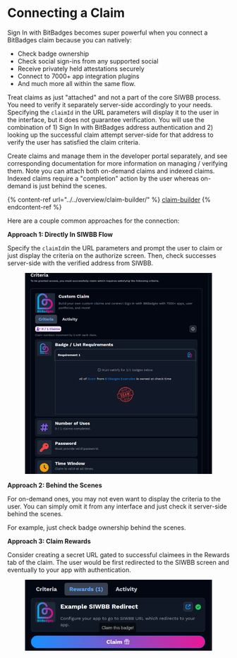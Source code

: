 # Connecting a Claim

Sign In with BitBadges becomes super powerful when you connect a BitBadges claim because you can natively:

-   Check badge ownership
-   Check social sign-ins from any supported social
-   Receive privately held attestations securely
-   Connect to 7000+ app integration plugins
-   And much more all within the same flow.

Treat claims as just "attached" and not a part of the core SIWBB process. You need to verify it separately server-side accordingly to your needs. Specifying the `claimId` in the URL parameters will display it to the user in the interface, but it does not guarantee verification. You will use the combination of 1) Sign In with BitBadges address authentication and 2) looking up the successful claim attempt server-side for that address to verify the user has satisfied the claim criteria.

Create claims and manage them in the developer portal separately, and see corresponding documentation for more information on managing / verifying them. Note you can attach both on-demand claims and indexed claims. Indexed claims require a "completion" action by the user whereas on-demand is just behind the scenes.

{% content-ref url="../../overview/claim-builder/" %}
[claim-builder](../../overview/claim-builder/)
{% endcontent-ref %}

Here are a couple common approaches for the connection:

**Approach 1: Directly In SIWBB Flow**

Specify the `claimId`in the URL parameters and prompt the user to claim or just display the criteria on the authorize screen. Then, check successes server-side with the verified address from SIWBB.

<figure><img src="../../.gitbook/assets/image (181).png" alt=""><figcaption></figcaption></figure>

**Approach 2: Behind the Scenes**

For on-demand ones, you may not even want to display the criteria to the user. You can simply omit it from any interface and just check it server-side behind the scenes.

For example, just check badge ownership behind the scenes.

**Approach 3: Claim Rewards**

Consider creating a secret URL gated to successful claimees in the Rewards tab of the claim. The user would be first redirected to the SIWBB screen and eventually to your app with authentication.

<figure><img src="../../.gitbook/assets/image (183).png" alt=""><figcaption></figcaption></figure>
